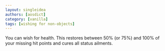 ```yaml
---
layout: singleidea
authors: [aosdict]
category: [vanilla]
tags: [wishing for non-objects]
---
```

You can wish for health. This restores between 50% (or 75%) and 100% of your missing hit points and cures all status ailments.
